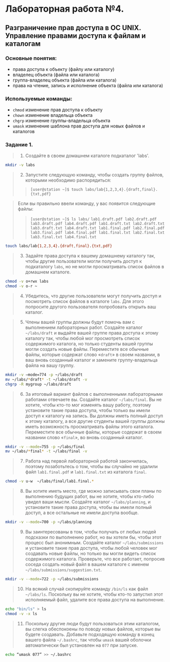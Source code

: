 # Лабораторная работа №4. 
## Разграничение прав доступа в ОС UNIX. Управление правами доступа к файлам и каталогам

### Основные понятия:

+	права доступа к объекту (файлу или каталогу)
+	владелец объекта (файла или каталога) 
+	группа-владелец объекта (файла или каталога)
+	права на чтение, запись и исполнение объекта (файла или каталога)

### Используемые команды:

+ `chmod`	изменение прав доступа к объекту
+ `chown`	изменение владельца объекта
+ `chgrp`	изменение группы-владельца объекта
+ `umask`	изменение шаблона прав доступа для новых файлов и каталогов

### Задание 1.

> 1. Создайте в своем домашнем каталоге подкаталог 'labs'.

```bash
mkdir -v labs
```

> 2. Запустите следующую команду, чтобы создать группу файлов, которыми необходимо распорядиться:
>> `[user@station ~]$ touch labs/lab{1,2,3,4}.{draft,final}.{txt,pdf}`

> Если вы правильно ввели команду, у вас появится следующие файлы:
>> `[user@station ~]$ ls labs/`
>> `lab1.draft.pdf lab2.draft.pdf lab3.draft.pdf lab4.draft.pdf lab1.draft.txt lab2.draft.txt lab3.draft.txt lab4.draft.txt lab1.final.pdf lab2.final.pdf lab3.final.pdf lab4.final.pdf lab1.final.txt lab2.final.txt lab3.final.txt lab4.final.txt`

```bash
touch labs/lab{1,2,3,4}.{draft,final}.{txt,pdf}
```

> 3. Задайте права доступа к вашему домашнему каталогу так, чтобы другие пользователи могли получить доступ к подкаталогу `labs`, но не могли просматривать список файлов в домашнем каталоге.

```bash
chmod -v o+rwx labs
chmod -v o-r ~
```

> 4. Убедитесь, что другие пользователи могут получить доступ и посмотреть список файлов в каталоге `labs`. Для этого попросите другого пользователя попробовать открыть ваш каталог.

> 5. Члены вашей группы должны будут помочь вам с выполнением лабораторных работ. Создайте каталог `~/labs/draft` и выдайте вашей группе права доступа к этому каталогу так, чтобы любой мог просмотреть список содержимого каталога, но только студенты вашей группы могли создать новые файлы. Переместите все обычные файлы, которые содержат слово «`draft`» в своем названии, в ваш вновь созданный каталог и замените группу-владельца файла на вашу группу.

```bash
mkdir -v –mode=774 -p ~/labs/draft
mv ~/labs/*draft* -t ~/labs/draft -v
chgrp -R mygroup ~/labs/draft 
```

> 6. За итоговый вариант файлов с выполненными лабораторными работами отвечаете вы. Создайте каталог `~/labs/final`. Вы не хотите, чтобы кто-то мог изменять вашу работу, поэтому установите такие права доступа, чтобы только вы имели доступ к каталогу на запись. Вы должны иметь полный доступ к этому каталогу, а все другие студенты вашей группы должны иметь возможность просматривать файлы этого каталога. Переместите все обычные файлы, которые содержат в своем названии слово «`final`», во вновь созданный каталог.

```bash
mkdir -v --mode=755 -p ~/labs/final
mv ~/labs/*final* -t ~/labs/final -v
```

> 7. Работа над первой лабораторной работой закончилась, поэтому позаботьтесь о том, чтобы вы случайно не удалили файл `lab1.final.pdf` и `lab1.final.txt` из каталога `final`.

```bash
chmod -v u-w  ~/labs/final/lab1.final.*
```

> 8. Вы хотите иметь место, где можно записывать свои планы по выполнению будущих работ, вы не хотите, чтобы кто-либо увидел ваши мысли. Создайте каталог `~/labs/planning`, и установите такие права доступа, чтобы вы имели полный доступ, а все остальные не имели доступа вообще.

```bash
mkdir -v --mode=700 -p ~/labs/planning
```

> 9. Вы заинтересованы в том, чтобы получать от любых людей подсказки по выполнению работ, но вы хотели бы, чтобы этот процесс был анонимным. Создайте каталог `~/labs/submissions` и установите такие прав доступа, чтобы любой человек мог создавать новые файлы, но только вы могли видеть список содержимого каталога.
> Проверьте, что все работает, попросив соседа создать новый файл в вашем каталоге с именем `~/labs/submissions/suggestion.txt`.

```bash
mkdir -v --mode=722 -p ~/labs/submissions
```

> 10. На всякий случай скопируйте команду `/bin/ls` как файл `~/labs/ls`. Поскольку вы не хотите, чтобы кто-то запустил этот исполняемый файл, удалите все права доступа на выполнение.

```bash
echo "bin/ls" > ls
chmod -v -x ls
```

> 11. Поскольку другие люди будут пользоваться этим каталогом, вы слегка обеспокоены по поводу новых файлов, которые вы будете создавать. Добавьте подходящую команду в конец вашего файла `~/.bashrc`, так чтобы `umask` вашей оболочки автоматически был установлен на `077` при запуске.

```bash
echo “umask 077” >> ~/.bashrc
```
